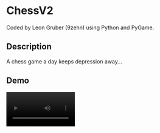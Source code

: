 # ChessV2

Coded by Leon Gruber (9zehn) using Python and PyGame.

## Description

A chess game a day keeps depression away...


## Demo
<video src='https://youtu.be/FIeVmgl9IAA' width=180/>
